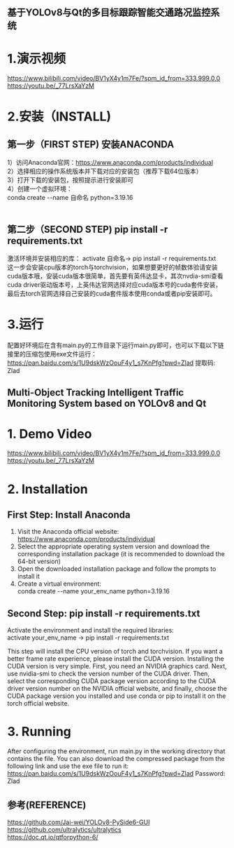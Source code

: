 ## 基于YOLOv8与Qt的多目标跟踪智能交通路况监控系统
# 1.演示视频
https://www.bilibili.com/video/BV1yX4y1m7Fe/?spm_id_from=333.999.0.0<br>
https://youtu.be/_77LrsXaYzM
# 2.安装（INSTALL)
## 第一步（FIRST STEP) 安装ANACONDA<br>
1）访问Anaconda官网：https://www.anaconda.com/products/individual<br>
2）选择相应的操作系统版本并下载对应的安装包（推荐下载64位版本）<br>
3）打开下载的安装包，按照提示进行安装即可<br>
4）创建一个虚拟环境：<br>
conda create --name 自命名 python=3.19.16<br>
<br>
## 第二步（SECOND STEP) pip install -r requirements.txt<br>
激活环境并安装相应的库：  activate 自命名-> pip install -r requirements.txt<br>
这一步会安装cpu版本的torch与torchvision，如果想要更好的帧数体验请安装cuda版本哦，安装cuda版本很简单，首先要有英伟达显卡，其次nvdia-smi查看cuda driver驱动版本号，上英伟达官网选择对应cuda版本号的cuda套件安装，最后去torch官网选择自己安装的cuda套件版本使用conda或者pip安装即可。<br>
# 3.运行
配置好环境后在含有main.py的工作目录下运行main.py即可，也可以下载以下链接里的压缩包使用exe文件运行：<br>
https://pan.baidu.com/s/1U9dskWzOouF4y1_s7KnPfg?pwd=Zlad 提取码: Zlad

## Multi-Object Tracking Intelligent Traffic Monitoring System based on YOLOv8 and Qt

# 1. Demo Video
https://www.bilibili.com/video/BV1yX4y1m7Fe/?spm_id_from=333.999.0.0<br>
https://youtu.be/_77LrsXaYzM

# 2. Installation
## First Step: Install Anaconda
1) Visit the Anaconda official website: https://www.anaconda.com/products/individual<br>
2) Select the appropriate operating system version and download the corresponding installation package (it is recommended to download the 64-bit version)<br>
3) Open the downloaded installation package and follow the prompts to install it<br>
4) Create a virtual environment:<br>
conda create --name your_env_name python=3.19.16<br>

## Second Step: pip install -r requirements.txt
Activate the environment and install the required libraries:<br>
activate your_env_name -> pip install -r requirements.txt<br>

This step will install the CPU version of torch and torchvision. If you want a better frame rate experience, please install the CUDA version. Installing the CUDA version is very simple. First, you need an NVIDIA graphics card. Next, use nvidia-smi to check the version number of the CUDA driver. Then, select the corresponding CUDA package version according to the CUDA driver version number on the NVIDIA official website, and finally, choose the CUDA package version you installed and use conda or pip to install it on the torch official website.

# 3. Running
After configuring the environment, run main.py in the working directory that contains the file. You can also download the compressed package from the following link and use the exe file to run it:<br>
https://pan.baidu.com/s/1U9dskWzOouF4y1_s7KnPfg?pwd=Zlad Password: Zlad

## 参考(REFERENCE)
https://github.com/Jai-wei/YOLOv8-PySide6-GUI<br>
https://github.com/ultralytics/ultralytics<br>
https://doc.qt.io/qtforpython-6/






